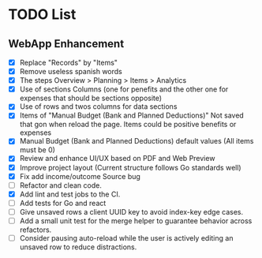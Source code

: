 # TODO List

## WebApp Enhancement 
- [x] Replace "Records" by "Items"
- [x] Remove useless spanish words
- [x] The steps Overview > Planning > Items > Analytics
- [x] Use of sections Columns (one for penefits and the other one for expenses that should be sections opposite)
- [x] Use of rows and twos columns for data sections
- [x] Items of "Manual Budget (Bank and Planned Deductions)" Not saved that gon when reload the page. Items could be positive benefits or expenses
- [x] Manual Budget (Bank and Planned Deductions) default values (All items must be 0)
- [x] Review and enhance UI/UX based on PDF and Web Preview
- [x] Improve project layout (Current structure follows Go standards well)
- [x] Fix add income/outcome Source bug
- [ ] Refactor and clean code.
- [x] Add lint and test jobs to the CI.
- [ ] Add tests for Go and react
- [ ] Give unsaved rows a client UUID key to avoid index-key edge cases.
- [ ] Add a small unit test for the merge helper to guarantee behavior across refactors.
- [ ] Consider pausing auto-reload while the user is actively editing an unsaved row to reduce distractions.
